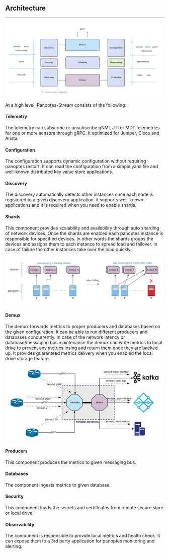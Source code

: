 ## Architecture
---------

![Panoptes Architecture](imgs/architect.png)

At a high level, Panoptes-Stream consists of the following:

#### Telemetry

The telemetry can subscribe or unsubscribe gNMI, JTI or MDT telemetries for one or more sensors through gRPC. It optimized for Juniper, Cisco and Arista.

#### Configuration

The configuration supports dynamic configuration without requiring panoptes restart. It can read the configuration from a simple yaml file and well-known distributed key value store applications.

#### Discovery

The discovery automatically detects other instances once each node is registered to a given discovery application. it supports well-known applications and it is required when you need to enable shards.

#### Shards

This component provides scalability and availability through auto sharding of network devices. Once the shards are enabled each panoptes instance is responsible for specified devices. In other words the shards groups the devices and assigns them to each instance to spread load and failover. In case of failure the other instances take over the load quickly.

![panoptes shards](imgs/shards.png)

#### Demux

The demux forwards metrics to proper producers and databases based on the given configuration. It can be able to run different producers and databases concurrently. In case of the network latency or database/messaging bus maintenance the demux can write metrics to local drive to prevent any metrics losing and return them once they are backed up. It provides guaranteed metrics delivery when you enabled the local drive storage feature.

![panoptes demux](imgs/demux.png)

#### Producers

This component produces the metrics to given messaging bus.

#### Databases

The component Ingests metrics to given database. 

#### Security

This component loads the secrets and certificates from remote secure store or local drive.

#### Observability

The component is responsible to provide local metrics and health check. It can expose them to a 3rd party application for panoptes monitoring and alerting.

